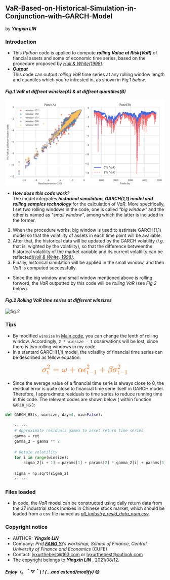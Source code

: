 ## VaR-Based-on-Historical-Simulation-in-Conjunction-with-GARCH-Model
by ***Yingxin LIN***
### 
### Introduction
- This *Python* code is applied to compute __*rolling Value at Risk(VaR)*__ of fiancial assets and some of economic time series, based on the procedure proposed by [*Hull & White(1998)*](http://www.smartquant.com/references/VaR/var32.pdf).
- __*Output*__
</br>This code can output *rolling VaR* time series at any rolling window length and quantiles which you're intrested in, as shown in *Fig.1 below*.
#### *Fig.1 VaR at diffrent winsize(A) & at diffrent quantiles(B)*
![fig.1](https://github.com/lyx66/limyingxin/blob/master/Function%20of%20Main%20code.png?raw=false)
- __*How dose this code work?*__
</br>The model integrates __*historical simulation, GARCH(1,1) model and rolling samples technology*__ for the calculation of *VaR*. More specifically, I set two rolling windows in the code, one is called *"big window"* and the other is named as *"small window"*, among which the latter is included in the former. 
1. When the procedure works, big window is used to estimate GARCH(1,1) model so that the volatility of assets in each time point will be available. 
2. After that, the historical data will be updated by the GARCH volatility (*i.g.* that is, wighted by the volatility), so that the difference betweenthe historical volatility of the market variable and its current volatility can be reflected[*(Hull & White, 1998)*](http://www.smartquant.com/references/VaR/var32.pdf).
3. Finally, historical simulation will be applied in the small window, and then *VaR* is computed successfully.
- Since the big window and small window mentioned above is rolling forword, the *VaR* outputted by this code will be *rolling VaR* (see *Fig.2* below).
#### *Fig.2 Rolling VaR time series at different winsizes*
![fig.2](https://github.com/lyx66/Value-at-Risk-VaR-Based-on-Historical-Simulation-in-Conjunction-with-GARCH-Model/blob/main/Rolling%20VaR%20at%20different%20winsizes.png?raw=false)

### Tips
- By modified `winsize` in [Main code](https://github.com/lyx66/Historical-Simulation-in-Conjunction-with-GARCH-Model-for-Value-at-Risk-VaR/blob/main/Main%20code.ipynb), you can change the lenth of rolling window. Accordingly, `2 * winsize - 1` observations will be lost, since there is two rolling windows in my code.
- In a stantard GARCH(1,1) model, the volatility of financial time series can be described as fellow equation: 
<div align=center><img src="https://raw.githubusercontent.com/lyx66/limyingxin/9eeb37e2ca5c106dbd4c811db198bf0ca17a6209/MommyTalk1628787855537.svg"/></div>

- Since the average value of a financial time serie is always close to 0, the residual error is quite close to financial time serie itself in GARCH model. Therefore, I approximate residuals to time series to reduce running time in this code. The relevant codes are shown below ( within function `GARCH_HS` ):</br>
``` Python
def GARCH_HS(s, winsize, day=4, miu=False):

    ······
    # Approximate residuals gamma to asset return time series
    gamma = ret
    gamma_2 = gamma ** 2

    # Obtain volatility
    for i in range(winsize):
        sigma_2[i + 1] = params[1] + params[2] * gamma_2[i] + params[3] * sigma_2[i]

    sigma = np.sqrt(sigma_2)
    ······
```

### Files loaded
- In code, the *VaR* model can be constructed using daily return data from the 37 industrial stock indexes in Chinese stock market, which should be loaded from a csv file named as [*all_Industry_resid_data_num.csv*](https://github.com/lyx66/Historical-Simulation-in-Conjunction-with-GARCH-Model-for-Value-at-Risk-VaR/blob/main/all_Industry_resid_data_num.csv).

### Copyright notice
- AUTHOR: __*Yingxin LIN*__
- Company: *Prof.[__FANG Yi__](http://sf.cufe.edu.cn/info/1112/10555.htm)'s workshop, School of Finance, Central University of Finance and Economics* (CUFE)
- Contact: lyxurthebest@163.com or lyxurthebest@outlook.com
- The copyright belongs to __*Yingxin LIN*__ , 2021/08/12.
#### *Enjoy*（。＾▽＾) *! (...and extend/modify)* 😊
